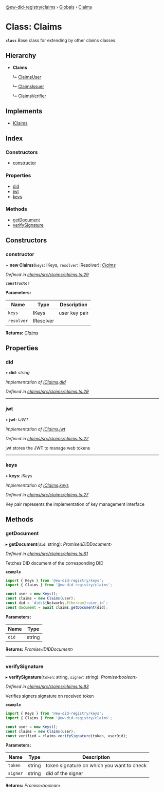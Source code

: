 [@ew-did-registry/claims](../README.md) › [Globals](../globals.md) › [Claims](claims.md)

# Class: Claims

**`class`** 
Base class for extending by other claims classes

## Hierarchy

* **Claims**

  ↳ [ClaimsUser](claimsuser.md)

  ↳ [ClaimsIssuer](claimsissuer.md)

  ↳ [ClaimsVerifier](claimsverifier.md)

## Implements

* [IClaims](../interfaces/iclaims.md)

## Index

### Constructors

* [constructor](claims.md#constructor)

### Properties

* [did](claims.md#did)
* [jwt](claims.md#jwt)
* [keys](claims.md#keys)

### Methods

* [getDocument](claims.md#getdocument)
* [verifySignature](claims.md#verifysignature)

## Constructors

###  constructor

\+ **new Claims**(`keys`: IKeys, `resolver`: IResolver): *[Claims](claims.md)*

*Defined in [claims/src/claims/claims.ts:29](https://github.com/energywebfoundation/ew-did-registry/blob/44f0f6f/packages/claims/src/claims/claims.ts#L29)*

**`constructor`** 

**Parameters:**

Name | Type | Description |
------ | ------ | ------ |
`keys` | IKeys | user key pair |
`resolver` | IResolver |   |

**Returns:** *[Claims](claims.md)*

## Properties

###  did

• **did**: *string*

*Implementation of [IClaims](../interfaces/iclaims.md).[did](../interfaces/iclaims.md#did)*

*Defined in [claims/src/claims/claims.ts:29](https://github.com/energywebfoundation/ew-did-registry/blob/44f0f6f/packages/claims/src/claims/claims.ts#L29)*

___

###  jwt

• **jwt**: *IJWT*

*Implementation of [IClaims](../interfaces/iclaims.md).[jwt](../interfaces/iclaims.md#jwt)*

*Defined in [claims/src/claims/claims.ts:22](https://github.com/energywebfoundation/ew-did-registry/blob/44f0f6f/packages/claims/src/claims/claims.ts#L22)*

jwt stores the JWT to manage web tokens

___

###  keys

• **keys**: *IKeys*

*Implementation of [IClaims](../interfaces/iclaims.md).[keys](../interfaces/iclaims.md#keys)*

*Defined in [claims/src/claims/claims.ts:27](https://github.com/energywebfoundation/ew-did-registry/blob/44f0f6f/packages/claims/src/claims/claims.ts#L27)*

Key pair represents the implementation of key management interface

## Methods

###  getDocument

▸ **getDocument**(`did`: string): *Promise‹IDIDDocument›*

*Defined in [claims/src/claims/claims.ts:61](https://github.com/energywebfoundation/ew-did-registry/blob/44f0f6f/packages/claims/src/claims/claims.ts#L61)*

Fetches DID document of the corresponding DID

**`example`** 
```typescript
import { Keys } from '@ew-did-registry/keys';
import { Claims } from '@ew-did-registry/claims';

const user = new Keys();
const claims = new Claims(user);
const did = `did:${Networks.Ethereum}:user_id`;
const document = await claims.getDocument(did);
```

**Parameters:**

Name | Type |
------ | ------ |
`did` | string |

**Returns:** *Promise‹IDIDDocument›*

___

###  verifySignature

▸ **verifySignature**(`token`: string, `signer`: string): *Promise‹boolean›*

*Defined in [claims/src/claims/claims.ts:83](https://github.com/energywebfoundation/ew-did-registry/blob/44f0f6f/packages/claims/src/claims/claims.ts#L83)*

Verifies signers signature on received token

**`example`** 
```typescript
import { Keys } from '@ew-did-registry/keys';
import { Claims } from '@ew-did-registry/claims';

const user = new Keys();
const claims = new Claims(user);
const verified = claims.verifySignature(token, userDid);
```

**Parameters:**

Name | Type | Description |
------ | ------ | ------ |
`token` | string | token signature on which you want to check |
`signer` | string | did of the signer  |

**Returns:** *Promise‹boolean›*
